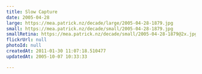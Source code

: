 ```yaml
---
title: Slow Capture
date: 2005-04-28
large: https://mea.patrick.nz/decade/large/2005-04-28-1879.jpg
small: https://mea.patrick.nz/decade/small/2005-04-28-1879.jpg
smallRetina: https://mea.patrick.nz/decade/small/2005-04-28-1879@2x.jpg
flickrUrl: null
photoId: null
createdAt: 2011-01-30 11:07:18.510477
updatedAt: 2005-10-07 10:33:33

---
```


